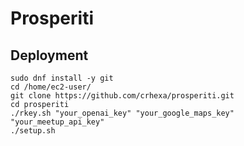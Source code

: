 # Prosperiti

## Deployment
```
sudo dnf install -y git
cd /home/ec2-user/
git clone https://github.com/crhexa/prosperiti.git
cd prosperiti
./rkey.sh "your_openai_key" "your_google_maps_key" "your_meetup_api_key"
./setup.sh
```